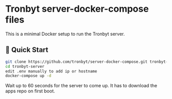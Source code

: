# Tronbyt server-docker-compose files

This is a minimal Docker setup to run the Tronbyt server.

## 🚀 Quick Start

```bash
git clone https://github.com/tronbyt/server-docker-compose.git tronbyt-server
cd tronbyt-server
edit .env manually to add ip or hostname
docker-compose up -d
```
Wait up to 60 seconds for the server to come up. It has to download the apps repo on first boot.
